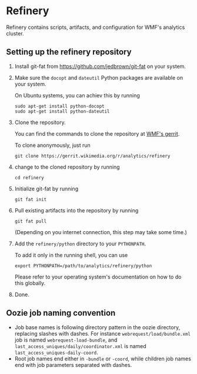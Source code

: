 # Refinery

Refinery contains scripts, artifacts, and configuration for WMF's
analytics cluster.


## Setting up the refinery repository

1. Install git-fat from https://github.com/jedbrown/git-fat on your
   system.

2. Make sure the ```docopt``` and ```dateutil``` Python packages are
   available on your system.

   On Ubuntu systems, you can achiev this by running

   ```
   sudo apt-get install python-docopt
   sudo apt-get install python-dateutil
   ```

3. Clone the repository.

   You can find the commands to clone the repository at [WMF's gerrit](https://gerrit.wikimedia.org/r/#/admin/projects/analytics/refinery).

   To clone anonymously, just run

   ```
   git clone https://gerrit.wikimedia.org/r/analytics/refinery
   ```

4. change to the cloned repository by running

   ```
   cd refinery
   ```

5. Initialize git-fat by running

   ```
   git fat init
   ```

6. Pull existing artifacts into the repository by running

   ```
   git fat pull
   ```

   (Depending on you internet connection, this step may take some time.)

7. Add the ```refinery/python``` directory to your ```PYTHONPATH```.

   To add it only in the running shell, you can use

   ```
   export PYTHONPATH=/path/to/analytics/refinery/python
   ```

   Please refer to your operating system's documentation on how to do
   this globally.

8. Done.


## Oozie job naming convention

* Job base names is following directory pattern in the oozie directory,
    replacing slashes with dashes. For instance `webrequest/load/bundle.xml` job
    is named `webrequest-load-bundle`, and `last_access_uniques/daily/coordinator.xml`
    is named `last_access_uniques-daily-coord`.
* Root job names end either in `-bundle` or `-coord`, while children job names
   end with job parameters separated with dashes.
